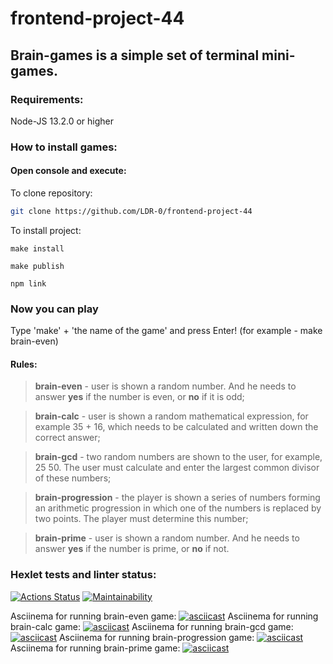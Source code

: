 # frontend-project-44
## Brain-games is a simple set of terminal mini-games.

### Requirements:

  Node-JS 13.2.0 or higher

### How to install games: 
#### Open console and execute:
  To clone repository:
  ```sh
git clone https://github.com/LDR-0/frontend-project-44
```
  To install project:
  ```
make install
```
  ```
make publish
```
  ```
npm link
```

### Now you can play

Type 'make' + 'the name of the game' and press Enter!
(for example - make brain-even)

#### Rules:

> **brain-even** - user is shown a random number. And he needs to answer **yes** if the number is even, or **no** if it is odd;

> **brain-calс** - user is shown a random mathematical expression, for example 35 + 16, which needs to be calculated and written down the correct answer;

> **brain-gcd** - two random numbers are shown to the user, for example, 25 50. The user must calculate and enter the largest common divisor of these numbers;

> **brain-progression** - the player is shown a series of numbers forming an arithmetic progression in which one of the numbers is replaced by two points. The player must determine this number;

> **brain-prime** - user is shown a random number. And he needs to answer **yes** if the number is prime, or **no** if not.

### Hexlet tests and linter status:
[![Actions Status](https://github.com/nikitazh12/frontend-project-44/actions/workflows/hexlet-check.yml/badge.svg)](https://github.com/nikitazh12/frontend-project-44/actions)
[![Maintainability](https://api.codeclimate.com/v1/badges/b4d6e3725041567efa08/maintainability)](https://codeclimate.com/github/nikitazh12/frontend-project-44/maintainability)

Asciinema for running brain-even game: [![asciicast](https://asciinema.org/a/9aZZa2nvccrXv4ToiNaKvakal)](https://asciinema.org/a/9aZZa2nvccrXv4ToiNaKvakal)
Asciinema for running brain-calc game: [![asciicast](https://asciinema.org/a/tpkI6et6scda06PhcEjVvjh1T)](https://asciinema.org/a/tpkI6et6scda06PhcEjVvjh1T)
Asciinema for running brain-gcd game: [![asciicast](https://asciinema.org/a/gg9TZosoxXuYKSOA2l7UQfeHr)](https://asciinema.org/a/gg9TZosoxXuYKSOA2l7UQfeHr)
Asciinema for running brain-progression game: [![asciicast](https://asciinema.org/a/7Y63CUwaHaiIaxTU2f7tiaDVn)](https://asciinema.org/a/7Y63CUwaHaiIaxTU2f7tiaDVn)
Asciinema for running brain-prime game: [![asciicast](https://asciinema.org/a/UHzDVNGJuXq24nARhJKkapDt4)](https://asciinema.org/a/UHzDVNGJuXq24nARhJKkapDt4)